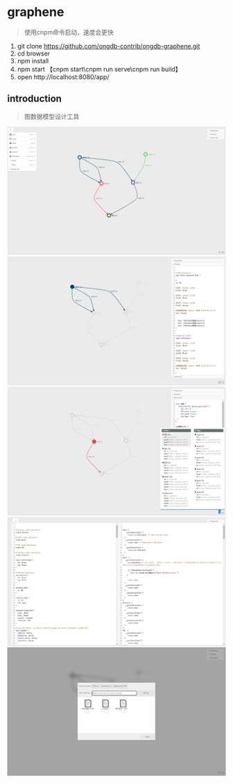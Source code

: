# graphene
>使用cnpm命令启动，速度会更快
1. git clone https://github.com/ongdb-contrib/ongdb-graphene.git
2. cd browser
3. npm install
4. npm start 【cnpm start\cnpm run serve\cnpm run build】
5. open http://localhost:8080/app/

## introduction
>图数据模型设计工具

![intro-1](images/intro-1.jpg)
![intro-2](images/intro-2.jpg)
![intro-3](images/intro-3.jpg)
![intro-4](images/intro-4.jpg)
![intro-5](images/intro-5.jpg)



